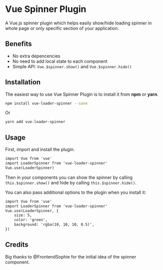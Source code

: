 # Vue Spinner Plugin

A Vue.js spinner plugin which helps easily show/hide loading spinner in whole page or only specific section of your application.

## Benefits

* No extra depencencies
* No need to add local state to each component
* Simple API: `Vue.$spinner.show()` and `Vue.$spinner.hide()`

## Installation

The easiest way to use Vue Spinner Plugin is to install it from **npm** or **yarn**.

```sh
npm install vue-loader-spinner --save
```

Or

```sh
yarn add vue-loader-spinner
```

## Usage

First, import and install the plugin. 

```html
import Vue from 'vue'
import LoaderSpinner from 'vue-loader-spinner'
Vue.use(LoaderSpinner)
```

Then in your components you can show the spinner by calling `this.$spinner.show()` and hide by calling `this.$spinner.hide()`.

You can also pass additional options to the plugin when you install it:

```html
import Vue from 'vue'
import LoaderSpinner from 'vue-loader-spinner'
Vue.use(LoaderSpinner, {
    size: 5,
    color: 'green',
    background: 'rgba(10, 10, 10, 0.5)',
})
```

## Credits
Big thanks to @FrontendSophie for the initial idea of the spinner component.
